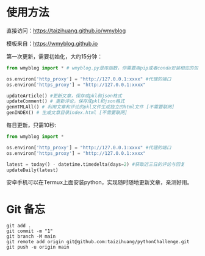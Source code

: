 # 使用方法

直接访问：https://taizihuang.github.io/wmyblog

模板来自：https://wmyblog.github.io



第一次更新，需要初始化，大约15分钟：

```python
from wmyblog import * # wmyblog.py是库函数，你需要用pip或者conda安装相应的包

os.environ['http_proxy'] = "http://127.0.0.1:xxxx" #代理的端口
os.environ['https_proxy'] = "http://127.0.0.1:xxxx"

updateArticle() #更新文章，保存成pkl和json格式
updateComment() # 更新评论，保存成pkl和json格式
genHTMLAll() # 利用文章和评论的pkl文件生成独立的html文件 [不需要联网]
genINDEX() # 生成文章目录index.html [不需要联网]
```

每日更新，只需10秒:

```python
from wmyblog import *

os.environ['http_proxy'] = "http://127.0.0.1:xxxx" #代理的端口
os.environ['https_proxy'] = "http://127.0.0.1:xxxx"

latest = today() - datetime.timedelta(days=2) #获取近三日的评论与回复
updateDaily(latest) 
```

安卓手机可以在Termux上面安装python，实现随时随地更新文章，亲测好用。



# Git 备忘

```
git add .
git commit -m "1"
git branch -M main
git remote add origin git@github.com:taizihuang/pythonChallenge.git
git push -u origin main
```

